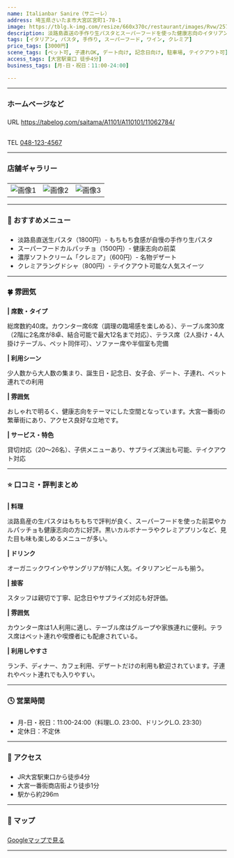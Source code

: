 ```yaml
---
name: Italianbar Sanire（サニーレ）  
address: 埼玉県さいたま市大宮区宮町1-78-1  
image: https://tblg.k-img.com/resize/660x370c/restaurant/images/Rvw/257858/9d511fb267aab9131d2134da2af6c5ac.jpg?token=3f1f6f8&api=v2
description: 淡路島直送の手作り生パスタとスーパーフードを使った健康志向のイタリアンバルです。もちもち食感の生パスタとオーガニックワインの組み合わせが人気で、濃厚なソフトクリーム「クレミア」も名物となっています。大宮一番街の繁華街にあり、おしゃれで明るい空間で健康的な食事を楽しめます。テラス席ではペット同伴も可能で、家族連れからデートまで幅広いシーンで利用されています。
tags: [イタリアン, パスタ, 手作り, スーパーフード, ワイン, クレミア]
price_tags: [3000円]
scene_tags: [ペット可, 子連れOK, デート向け, 記念日向け, 駐車場, テイクアウト可]
access_tags: [大宮駅東口 徒歩4分]
business_tags: [月-日・祝日：11:00-24:00]

---
```

---

### **ホームページなど**
###

URL https://tabelog.com/saitama/A1101/A110101/11062784/

##

TEL [048-123-4567](tel:+048-123-4567)

---

### **店舗ギャラリー**
###

|  |  |  |
| ---- | ---- | ---- |
| ![画像1](https://tblg.k-img.com/resize/660x370c/restaurant/images/Rvw/257858/5cdf54223502ee37314aff0d66e08d52.jpg?token=d1786ea&api=v2) | ![画像2](https://tblg.k-img.com/resize/660x370c/restaurant/images/Rvw/261385/9d617965952c5257619b7eb20a7d5dbe.jpg?token=372ded2&api=v2) | ![画像3](https://tblg.k-img.com/resize/660x370c/restaurant/images/Rvw/261385/2e591f296155802ba48e69848f6b2180.jpg?token=c10ce96&api=v2) |

---

### **📙 おすすめメニュー**
###

- 淡路島直送生パスタ（1800円）- もちもち食感が自慢の手作り生パスタ
- スーパーフードカルパッチョ（1500円）- 健康志向の前菜
- 濃厚ソフトクリーム「クレミア」（600円）- 名物デザート
- クレミアラングドシャ（800円）- テイクアウト可能な人気スイーツ

---

### **🍀 雰囲気**
###

**| 席数・タイプ**

総席数約40席。カウンター席6席（調理の臨場感を楽しめる）、テーブル席30席（2階に2名席が8卓、結合可能で最大12名まで対応）、テラス席（2人掛け・4人掛けテーブル、ペット同伴可）、ソファー席や半個室も完備

**| 利用シーン**

少人数から大人数の集まり、誕生日・記念日、女子会、デート、子連れ、ペット連れでの利用

**| 雰囲気**

おしゃれで明るく、健康志向をテーマにした空間となっています。大宮一番街の繁華街にあり、アクセス良好な立地です。

**| サービス・特色**

貸切対応（20～26名）、子供メニューあり、サプライズ演出も可能、テイクアウト対応

---

###

### **⭐️ 口コミ・評判まとめ**
###

**| 料理**

淡路島産の生パスタはもちもちで評判が良く、スーパーフードを使った前菜やカルパッチョも健康志向の方に好評。黒いカルボナーラやクレミアプリンなど、見た目も味も楽しめるメニューが多い。


**| ドリンク**

オーガニックワインやサングリアが特に人気。イタリアンビールも揃う。

**| 接客**

スタッフは親切で丁寧、記念日やサプライズ対応も好評価。

**| 雰囲気**

カウンター席は1人利用に適し、テーブル席はグループや家族連れに便利。テラス席はペット連れや喫煙者にも配慮されている。

**| 利用しやすさ**

ランチ、ディナー、カフェ利用、デザートだけの利用も歓迎されています。子連れやペット連れでも入りやすい。

---

### **🕓️ 営業時間**
###

- 月-日・祝日：11:00-24:00（料理L.O. 23:00、ドリンクL.O. 23:30）
- 定休日：不定休

---

### **🚌 アクセス**
###

- JR大宮駅東口から徒歩4分
- 大宮一番街商店街より徒歩1分
- 駅から約296m

---

### **📍 マップ**
###

[Googleマップで見る](https://www.google.com/maps?q=埼玉県さいたま市大宮区宮町1-78-1)

---